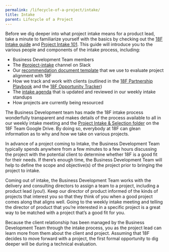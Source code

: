 ```yaml
---
permalink: /lifecycle-of-a-project/intake/
title: Intake
parent: Lifecycle of a Project
---
```

Before we dig deeper into what project intake means for a product lead, take a minute to familiarize yourself with the basics by checking out the [18F Intake guide](https://pages.18f.gov/intake/) and [Project Intake 101](https://docs.google.com/document/d/13h8iQ5ukD23-p6SMIzF-zHtOMtoMhqAdBBHRP62n6b8/edit#heading=h.olyj1iimu50p). This guide will introduce you to the various people and components of the intake process, including:

-   Business Development Team members 
-   The [#project-intake](https://18f.slack.com/archives/project-intake) channel on Slack
-   Our [recommendation document template](https://docs.google.com/document/d/1x2ZsnWDN9gYwIVTrVYwFcud4JNJfBc6edxbOB9ZKnWo/edit) that we use to evaluate project alignment with 18F
-   How we track and work with clients (outlined in the [18F Partnership Playbook](https://pages.18f.gov/partnership-playbook/) and the [18F Opportunity Tracker](https://docs.google.com/spreadsheets/d/1bQMf2lt7jtrTVSh02UmK_l5nqVF7TE44fbHwB-IM4qI/edit#gid=964099770))
-   The [intake agenda](https://docs.google.com/document/d/1ssFdsuGLA_ZQt286ZZeeaXuhuqpNUa5ETY6dx-hXZOI/edit) that is updated and reviewed in our weekly intake standups
-   How projects are currently being resourced

The Business Development team has made the 18F intake process wonderfully transparent and makes details of the process available to all in our weekly intake meeting and the [Project Intake & Selection folder](https://drive.google.com/drive/u/1/folders/0B84F26FpUP0lVkUyeTh1OEpqc2c) on the 18F Team Google Drive. By doing so, everybody at 18F can glean information as to why and how we take on various projects.

In advance of a project coming to Intake, the Business Development Team typically spends anywhere from a few minutes to a few hours discussing the project with the potential client to determine whether 18F is a good fit for their needs. If there’s enough time, the Business Development Team will help to define the scope and objective(s) of the project prior to bringing the project to intake. 

Coming out of intake, the Business Development Team works with the delivery and consulting directors to assign a team to a project, including a product lead (you!). Keep our director of product informed of the kinds of projects that interest you so that they think of you when a good project comes along that aligns well. Going to the weekly intake meeting and telling the director of product that you’re interested in a specific project is a great way to be matched with a project that’s a good fit for you.

Because the client relationship has been managed by the Business Development Team through the intake process, you as the project lead can learn more from them about the client and project. Assuming that 18F decides to move forward with a project, the first formal opportunity to dig deeper will be during a technical evaluation.
